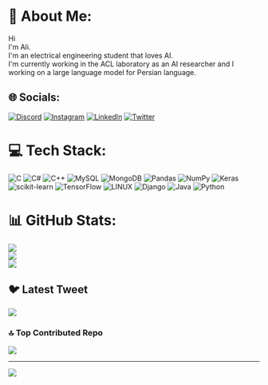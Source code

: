 # 💫 About Me:
Hi<br>I'm Ali.<br>I'm an electrical engineering student that loves AI.<br>I'm currently working in the ACL laboratory as an AI researcher and I working on a large language model for Persian language.<br> 


## 🌐 Socials:
[![Discord](https://img.shields.io/badge/Discord-%237289DA.svg?logo=discord&logoColor=white)](https://discord.gg/alifthi#7338) [![Instagram](https://img.shields.io/badge/Instagram-%23E4405F.svg?logo=Instagram&logoColor=white)](https://instagram.com/ali.__fthi) [![LinkedIn](https://img.shields.io/badge/LinkedIn-%230077B5.svg?logo=linkedin&logoColor=white)](https://linkedin.com/in/alifthi) [![Twitter](https://img.shields.io/badge/Twitter-%231DA1F2.svg?logo=Twitter&logoColor=white)](https://twitter.com/ali__fth) 

# 💻 Tech Stack:
![C](https://img.shields.io/badge/c-%2300599C.svg?style=flat-square&logo=c&logoColor=white) ![C#](https://img.shields.io/badge/c%23-%23239120.svg?style=flat-square&logo=c-sharp&logoColor=white) ![C++](https://img.shields.io/badge/c++-%2300599C.svg?style=flat-square&logo=c%2B%2B&logoColor=white) ![MySQL](https://img.shields.io/badge/mysql-%2300f.svg?style=flat-square&logo=mysql&logoColor=white) ![MongoDB](https://img.shields.io/badge/MongoDB-%234ea94b.svg?style=flat-square&logo=mongodb&logoColor=white) ![Pandas](https://img.shields.io/badge/pandas-%23150458.svg?style=flat-square&logo=pandas&logoColor=white) ![NumPy](https://img.shields.io/badge/numpy-%23013243.svg?style=flat-square&logo=numpy&logoColor=white) ![Keras](https://img.shields.io/badge/Keras-%23D00000.svg?style=flat-square&logo=Keras&logoColor=white) ![scikit-learn](https://img.shields.io/badge/scikit--learn-%23F7931E.svg?style=flat-square&logo=scikit-learn&logoColor=white) ![TensorFlow](https://img.shields.io/badge/TensorFlow-%23FF6F00.svg?style=flat-square&logo=TensorFlow&logoColor=white) ![LINUX](https://img.shields.io/badge/Linux-FCC624?style=flat-square&logo=linux&logoColor=black) ![Django](https://img.shields.io/badge/django-%23092E20.svg?style=flat-square&logo=django&logoColor=white) ![Java](https://img.shields.io/badge/java-%23ED8B00.svg?style=flat-square&logo=java&logoColor=white) ![Python](https://img.shields.io/badge/python-3670A0?style=flat-square&logo=python&logoColor=ffdd54)
# 📊 GitHub Stats:
![](https://github-readme-stats.vercel.app/api?username=alifthi&theme=tokyonight&hide_border=false&include_all_commits=true&count_private=true)<br/>
![](https://github-readme-streak-stats.herokuapp.com/?user=alifthi&theme=tokyonight&hide_border=false)<br/>
![](https://github-readme-stats.vercel.app/api/top-langs/?username=alifthi&theme=tokyonight&hide_border=false&include_all_commits=true&count_private=true&layout=compact)


## 🐦 Latest Tweet
[![](https://gtce.itsvg.in/api?username=ali__fth)](https://github.com/VishwaGauravIn/github-twitter-card-embed)

### 🔝 Top Contributed Repo
![](https://github-contributor-stats.vercel.app/api?username=alifthi&limit=5&theme=dark&combine_all_yearly_contributions=true)

---
[![](https://visitcount.itsvg.in/api?id=alifthi&icon=0&color=0)](https://visitcount.itsvg.in)

<!-- Proudly created with GPRM ( https://gprm.itsvg.in ) -->

